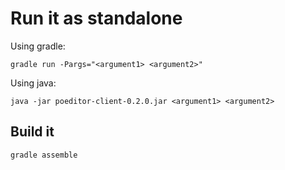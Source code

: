 Run it as standalone
====================

Using gradle:
```
gradle run -Pargs="<argument1> <argument2>"
```

Using java:
```
java -jar poeditor-client-0.2.0.jar <argument1> <argument2>
```

Build it
--------
```
gradle assemble
```